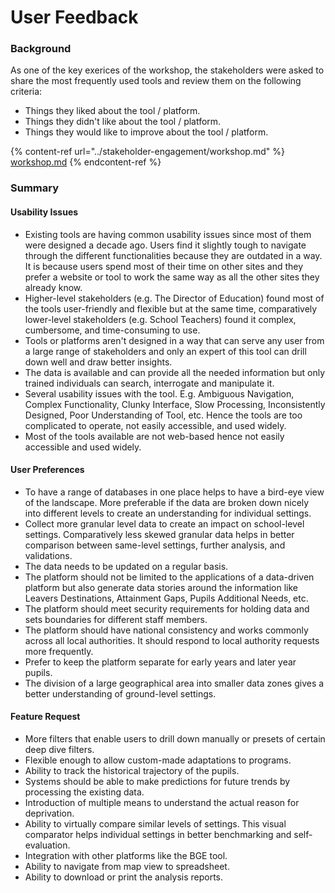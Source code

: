 # User Feedback

### Background

As one of the key exerices of the workshop, the stakeholders were asked to share the most frequently used tools and review them on the following criteria:

* Things they liked about the tool / platform.
* Things they didn't like about the tool / platform.
* Things they would like to improve about the tool / platform.

{% content-ref url="../stakeholder-engagement/workshop.md" %}
[workshop.md](../stakeholder-engagement/workshop.md)
{% endcontent-ref %}

### Summary

#### Usability Issues

* Existing tools are having common usability issues since most of them were designed a decade ago. Users find it slightly tough to navigate through the different functionalities because they are outdated in a way. It is because users spend most of their time on other sites and they prefer a website or tool to work the same way as all the other sites they already know.
* Higher-level stakeholders (e.g. The Director of Education) found most of the tools user-friendly and flexible but at the same time, comparatively lower-level stakeholders (e.g. School Teachers) found it complex, cumbersome, and time-consuming to use.
* Tools or platforms aren't designed in a way that can serve any user from a large range of stakeholders and only an expert of this tool can drill down well and draw better insights.
* The data is available and can provide all the needed information but only trained individuals can search, interrogate and manipulate it.
* Several usability issues with the tool. E.g. Ambiguous Navigation, Complex Functionality, Clunky Interface, Slow Processing, Inconsistently Designed, Poor Understanding of Tool, etc. Hence the tools are too complicated to operate, not easily accessible, and used widely.
* Most of the tools available are not web-based hence not easily accessible and used widely.

#### User Preferences

* To have a range of databases in one place helps to have a bird-eye view of the landscape. More preferable if the data are broken down nicely into different levels to create an understanding for individual settings.
* Collect more granular level data to create an impact on school-level settings. Comparatively less skewed granular data helps in better comparison between same-level settings, further analysis, and validations.
* The data needs to be updated on a regular basis.
* The platform should not be limited to the applications of a data-driven platform but also generate data stories around the information like Leavers Destinations, Attainment Gaps, Pupils Additional Needs, etc.
* The platform should meet security requirements for holding data and sets boundaries for different staff members.
* The platform should have national consistency and works commonly across all local authorities. It should respond to local authority requests more frequently.
* Prefer to keep the platform separate for early years and later year pupils.
* The division of a large geographical area into smaller data zones gives a better understanding of ground-level settings.

#### Feature Request

* More filters that enable users to drill down manually or presets of certain deep dive filters.
* Flexible enough to allow custom-made adaptations to programs.
* Ability to track the historical trajectory of the pupils.
* Systems should be able to make predictions for future trends by processing the existing data.
* Introduction of multiple means to understand the actual reason for deprivation.
* Ability to virtually compare similar levels of settings. This visual comparator helps individual settings in better benchmarking and self-evaluation.
* Integration with other platforms like the BGE tool.
* Ability to navigate from map view to spreadsheet.
* Ability to download or print the analysis reports.
